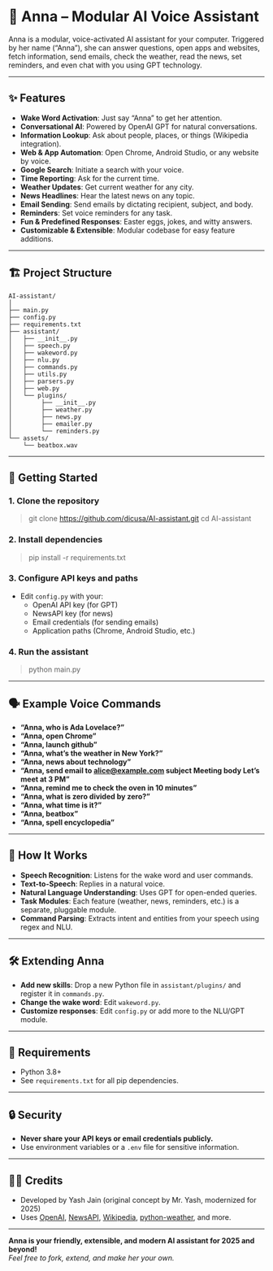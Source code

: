 # 🤖 Anna – Modular AI Voice Assistant

Anna is a modular, voice-activated AI assistant for your computer. Triggered by her name (“Anna”), she can answer questions, open apps and websites, fetch information, send emails, check the weather, read the news, set reminders, and even chat with you using GPT technology.

---

## ✨ Features

- **Wake Word Activation**: Just say “Anna” to get her attention.
- **Conversational AI**: Powered by OpenAI GPT for natural conversations.
- **Information Lookup**: Ask about people, places, or things (Wikipedia integration).
- **Web & App Automation**: Open Chrome, Android Studio, or any website by voice.
- **Google Search**: Initiate a search with your voice.
- **Time Reporting**: Ask for the current time.
- **Weather Updates**: Get current weather for any city.
- **News Headlines**: Hear the latest news on any topic.
- **Email Sending**: Send emails by dictating recipient, subject, and body.
- **Reminders**: Set voice reminders for any task.
- **Fun & Predefined Responses**: Easter eggs, jokes, and witty answers.
- **Customizable & Extensible**: Modular codebase for easy feature additions.

---

## 🏗️ Project Structure
```
AI-assistant/
│
├── main.py
├── config.py
├── requirements.txt
├── assistant/
│   ├── __init__.py
│   ├── speech.py
│   ├── wakeword.py
│   ├── nlu.py
│   ├── commands.py
│   ├── utils.py
│   ├── parsers.py
│   ├── web.py
│   └── plugins/
│        ├── __init__.py
│        ├── weather.py
│        ├── news.py
│        ├── emailer.py
│        └── reminders.py
└── assets/
    └── beatbox.wav
```

---

## 🚀 Getting Started

### 1. **Clone the repository**

>git clone https://github.com/dicusa/AI-assistant.git
>cd AI-assistant

### 2. **Install dependencies**

>pip install -r requirements.txt

### 3. **Configure API keys and paths**

- Edit `config.py` with your:
  - OpenAI API key (for GPT)
  - NewsAPI key (for news)
  - Email credentials (for sending emails)
  - Application paths (Chrome, Android Studio, etc.)

### 4. **Run the assistant**

>python main.py


---

## 🗣️ Example Voice Commands

- **“Anna, who is Ada Lovelace?”**
- **“Anna, open Chrome”**
- **“Anna, launch github”**
- **“Anna, what’s the weather in New York?”**
- **“Anna, news about technology”**
- **“Anna, send email to alice@example.com subject Meeting body Let’s meet at 3 PM”**
- **“Anna, remind me to check the oven in 10 minutes”**
- **“Anna, what is zero divided by zero?”**
- **“Anna, what time is it?”**
- **“Anna, beatbox”**
- **“Anna, spell encyclopedia”**

---

## 🧠 How It Works

- **Speech Recognition**: Listens for the wake word and user commands.
- **Text-to-Speech**: Replies in a natural voice.
- **Natural Language Understanding**: Uses GPT for open-ended queries.
- **Task Modules**: Each feature (weather, news, reminders, etc.) is a separate, pluggable module.
- **Command Parsing**: Extracts intent and entities from your speech using regex and NLU.

---

## 🛠️ Extending Anna

- **Add new skills**: Drop a new Python file in `assistant/plugins/` and register it in `commands.py`.
- **Change the wake word**: Edit `wakeword.py`.
- **Customize responses**: Edit `config.py` or add more to the NLU/GPT module.

---

## 📝 Requirements

- Python 3.8+
- See `requirements.txt` for all pip dependencies.

---

## 🔒 Security

- **Never share your API keys or email credentials publicly.**
- Use environment variables or a `.env` file for sensitive information.

---

## 🧑‍💻 Credits

- Developed by Yash Jain (original concept by Mr. Yash, modernized for 2025)
- Uses [OpenAI](https://openai.com/), [NewsAPI](https://newsapi.org/), [Wikipedia](https://pypi.org/project/wikipedia/), [python-weather](https://pypi.org/project/python-weather/), and more.

---

**Anna is your friendly, extensible, and modern AI assistant for 2025 and beyond!**  
*Feel free to fork, extend, and make her your own.*